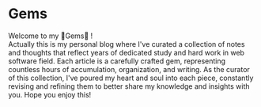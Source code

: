 # Gems
Welcome to my 💎Gems💎 !   
Actually this is my personal blog where I've curated a collection of notes and thoughts that reflect years of dedicated study and hard work in web software field. Each article is a carefully crafted gem, representing countless hours of accumulation, organization, and writing. As the curator of this collection, I've poured my heart and soul into each piece, constantly revising and refining them to better share my knowledge and insights with you. Hope you enjoy this!
